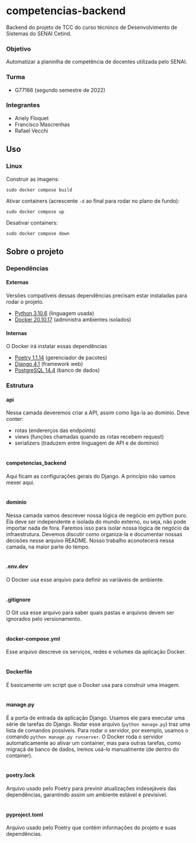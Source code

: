 # competencias-backend
Backend do projeto de TCC do curso técninco de Desenvolvimento de Sistemas do SENAI Cetind.

### Objetivo
Automatizar a planinlha de competência de docentes utilizada pelo SENAI.

### Turma
- G77166 (segundo semestre de 2022)

### Integrantes
- Ariely Floquet
- Francisco Mascrenhas
- Rafael Vecchi

## Uso
### Linux
Construir as imagens:
```
sudo docker compose build
```
Ativar containers (acrescente `-d` ao final para rodar no plano de fundo):
```
sudo docker compose up
```
Desativar containers:
```
sudo docker compose down
```

## Sobre o projeto
### Dependências
#### Externas
Versões compatíveis dessas dependências precisam estar instaladas para rodar o projeto.
- [Python 3.10.6](https://python.org/downloads/release/python-3106/) (linguagem usada)
- [Docker 20.10.17](https://docs.docker.com/engine/release-notes/#201017) (administra ambientes isolados)

#### Internas
O Docker irá instalar essas dependências
- [Poetry 1.1.14](https://python-poetry.org/blog/announcing-poetry-1.1.14/) (gerenciador de pacotes)
- [Django 4.1](https://docs.djangoproject.com/en/4.1/releases/4.1/) (framework web)
- [PostgreSQL 14.4](https://www.postgresql.org/docs/current/release-14-4.html) (banco de dados)

### Estrutura
#### api
Nessa camada deveremos criar a API, assim como liga-la ao domínio. Deve conter:
- rotas (endererços das endpoints)
- views (funções chamadas quando as rotas recebem request)
- serializers (traduzem entre linguagem de API e de domínio)
  <br><br>

#### competencias_backend
Aqui ficam as configurações gerais do Django. A princípio não vamos mexer aqui.
<br><br>

#### dominio
Nessa camada vamos descrever nossa lógica de negócio em python puro. Ela deve ser
independente e isolada do mundo externo, ou seja, não pode importar nada de fora.
Faremos isso para isolar nossa lógica de negócio da infraestrutura. Devemos discutir
como organiza-la e documentar nossas decisões nesse arquivo README. Nosso trabalho 
aconotecerá nessa camada, na maior parte do tempo.
<br><br>

#### .env.dev
O Docker usa esse arquivo para definir as variáveis de ambiente.
<br><br>

#### .gitignore
O Git usa esse arquivo para saber quais pastas e arquivos devem ser ignorados 
pelo versionamento.
<br><br>

#### docker-compose.yml
Esse arquivo descreve os serviços, redes e volumes da aplicação Docker.
<br><br>

#### Dockerfile
É basicamente um script que o Docker usa para construir uma imagem.
<br><br>

#### manage.py
É a porta de entrada da aplicação Django. Usamos ele para executar uma série de 
tarefas do Django. Rodar esse arquivo (`python manage.py`) traz uma lista de
comandos possíveis. Para rodar o servidor, por exemplo, usamos o comando 
`python manage.py runserver`. O Docker roda o servidor automaticamente ao
ativar um container, mas para outras tarefas, como migraçã de banco de dados,
iremos usá-lo manualmente (de dentro do container).
<br><br>

#### poetry.lock
Arquivo usado pelo Poetry para previnir atualizações indesejáveis das dependências,
garantindo assim um ambiente estável e previsível.
<br><br>

#### pyproject.toml
Arquivo usado pelo Poetry que contém informações do projeto e suas dependências.
<br><br>
